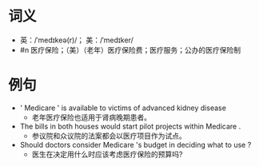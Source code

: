 # 词义
- 英：/ˈmedɪkeə(r)/； 美：/ˈmedɪker/
- #n 医疗保险；（美）（老年）医疗保险费；医疗服务；公办的医疗保险制
# 例句
- ' Medicare ' is available to victims of advanced kidney disease
	- 老年医疗保险也适用于肾病晚期患者。
- The bills in both houses would start pilot projects within Medicare .
	- 参议院和众议院的法案都会以医疗项目作为试点。
- Should doctors consider Medicare 's budget in deciding what to use ?
	- 医生在决定用什么时应该考虑医疗保险的预算吗?
